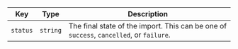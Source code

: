 | Key      | Type     | Description                                                                             |
| -------- | -------- | --------------------------------------------------------------------------------------- |
| `status` | `string` | The final state of the import. This can be one of `success`, `cancelled`, or `failure`. |

